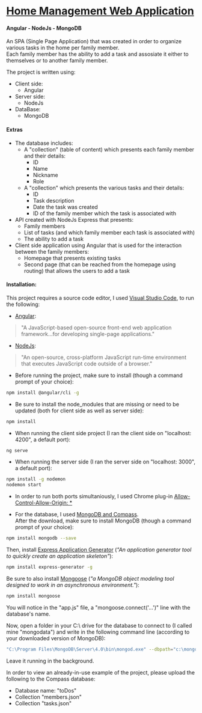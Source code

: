 # [Home Management Web Application](http://18.224.80.50:3001/)
#### Angular - NodeJs - MongoDB

An SPA (Single Page Application) that was created in order to organize various tasks in the home per family member.   
Each family member has the ability to add a task and assosiate it either to themselves or to another family member. 

The project is written using:

  - Client side:
    - Angular
  - Server side:
    - NodeJs 
  - DataBase:
    - MongoDB

#### Extras
- The database includes: 
  - A "collection" (table of content) which presents each family member and their details: 
    - ID
    - Name
    - Nickname
    - Role
  - A "collection" which presents the various tasks and their details:
    - ID
    - Task description
    - Date the task was created
    - ID of the family member which the task is associated with
- API created with NodeJs Express that presents:
  -  Family members
  -  List of tasks (and which family member each task is associated with)
  -  The ability to add a task
- Client side application using Angular that is used for the interaction between the family members: 
  - Homepage that presents existing tasks
  - Second page (that can be reached from the homepage using routing) that allows the users to add a task

#### Installation:

This project requires a source code editor, I used [Visual Studio Code](https://code.visualstudio.com/), to run the following: 
- [Angular](https://angular.io/): 
> "A JavaScript-based open-source front-end web application framework...for developing single-page applications." 
- [NodeJs](https://nodejs.org/):
> "An open-source, cross-platform JavaScript run-time environment that executes JavaScript code outside of a browser."
- Before running the project, make sure to install (though a command prompt of your choice):
```sh
npm install @angular/cli -g
```
- Be sure to install the node_modules that are missing or need to be updated (both for client side as well as server side):
```sh
npm install
``` 
- When running the client side project (I ran the client side on "localhost: 4200", a default port):
```sh
ng serve
``` 
- When running the server side (I ran the server side on "localhost: 3000", a default port):
```sh
npm install -g nodemon
nodemon start
```
- In order to run both ports simultaniously, I used Chrome plug-in [Allow-Control-Allow-Origin: *](https://chrome.google.com/webstore/detail/allow-control-allow-origi/nlfbmbojpeacfghkpbjhddihlkkiljbi?hl=en)

- For the database, I used [MongoDB and Compass](https://www.mongodb.com/products/compass).  
After the download, make sure to install MongoDB (though a command prompt of your choice):
```sh
npm install mongodb --save
```
Then, install [Express Application Generator](https://expressjs.com/en/starter/generator.html) (*"An application generator tool to quickly create an application skeleton"*):
```sh
npm install express-generator -g
```
Be sure to also install [Mongoose](https://mongoosejs.com/) (*"a MongoDB object modeling tool designed to work in an asynchronous environment."*):
```sh
npm install mongoose
```
You will notice in the "app.js" file, a "mongoose.connect('...')" line with the database's name.  

Now, open a folder in your C:\ drive for the database to connect to (I called mine "mongodata") and write in the following command line (according to your downloaded version of MongoDB):
```sh
"C:\Program Files\MongoDB\Server\4.0\bin\mongod.exe" --dbpath="c:\mongodata"
```
Leave it running in the background.

In order to view an already-in-use example of the project, please upload the following to the Compass database:
  - Database name: "toDos"
  - Collection "members.json"
  - Collection "tasks.json"


 
